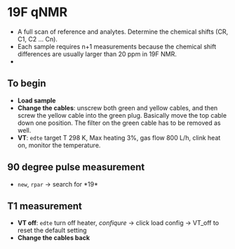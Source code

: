 # 19F qNMR
- A full scan of reference and analytes. Determine the chemical shifts (CR, C1, C2 ... Cn). 
- Each sample requires n+1 measurements because the chemical shift differences are usually larger than 20 ppm in 19F NMR.
- 

## To begin
- **Load sample**
- **Change the cables**: unscrew both green and yellow cables, and then screw the yellow cable into the green plug. Basically move the top cable down one position. The filter on the green cable has to be removed as well. 
- **VT**: `edte` target T 298 K, Max heating 3%, gas flow 800 L/h, clink heat on, monitor the temperature.

## 90 degree pulse measurement

- `new`, `rpar` -> search for \*19\*

## T1 measurement




- **VT off**: `edte` turn off heater, *confiqure* -> click load config -> VT_off to reset the default setting
- **Change the cables back**

